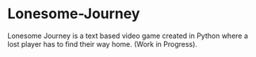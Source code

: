 # Lonesome-Journey
Lonesome Journey is a text based video game created in Python where a lost player has to find their way home. (Work in Progress).
